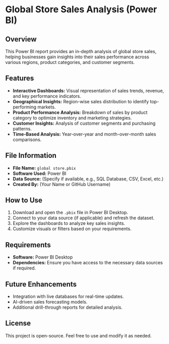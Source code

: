 # Global Store Sales Analysis (Power BI)

## Overview
This Power BI report provides an in-depth analysis of global store sales, helping businesses gain insights into their sales performance across various regions, product categories, and customer segments.

## Features
- **Interactive Dashboards:** Visual representation of sales trends, revenue, and key performance indicators.
- **Geographical Insights:** Region-wise sales distribution to identify top-performing markets.
- **Product Performance Analysis:** Breakdown of sales by product category to optimize inventory and marketing strategies.
- **Customer Insights:** Analysis of customer segments and purchasing patterns.
- **Time-Based Analysis:** Year-over-year and month-over-month sales comparisons.

## File Information
- **File Name:** `global store.pbix`
- **Software Used:** Power BI
- **Data Source:** (Specify if available, e.g., SQL Database, CSV, Excel, etc.)
- **Created By:** (Your Name or GitHub Username)

## How to Use
1. Download and open the `.pbix` file in Power BI Desktop.
2. Connect to your data source (if applicable) and refresh the dataset.
3. Explore the dashboards to analyze key sales insights.
4. Customize visuals or filters based on your requirements.

## Requirements
- **Software:** Power BI Desktop
- **Dependencies:** Ensure you have access to the necessary data sources if required.

## Future Enhancements
- Integration with live databases for real-time updates.
- AI-driven sales forecasting models.
- Additional drill-through reports for detailed analysis.

## License
This project is open-source. Feel free to use and modify it as needed.


